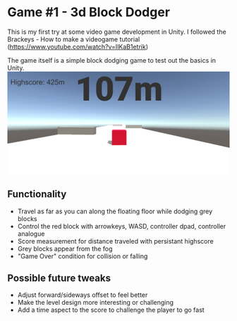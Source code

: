# Game #1 - 3d Block Dodger

This is my first try at some video game development in Unity.
I followed the Brackeys - How to make a videogame tutorial (https://www.youtube.com/watch?v=IlKaB1etrik)

The game itself is a simple block dodging game to test out the basics in Unity.
![3d block dodger](https://github.com/FishSt1ck-git/3d-block-dodger/blob/master/3d%20block%20dodger.PNG)

Functionality
-----------------------------
- Travel as far as you can along the floating floor while dodging grey blocks
- Control the red block with arrowkeys, WASD, controller dpad, controller analogue
- Score measurement for distance traveled with persistant highscore
- Grey blocks appear from the fog
- "Game Over" condition for collision or falling

Possible future tweaks
-----------------------------
- Adjust forward/sideways offset to feel better
- Make the level design more interesting or challenging
- Add a time aspect to the score to challenge the player to go fast
